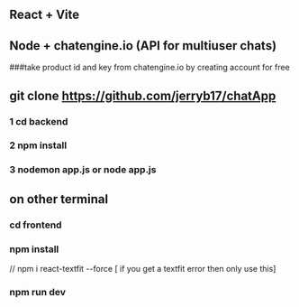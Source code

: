 ## React + Vite
## Node + chatengine.io (API for multiuser chats)
###take product id and key from chatengine.io by creating account for free
## git clone https://github.com/jerryb17/chatApp
### 1 cd backend
### 2 npm install
### 3 nodemon app.js or node app.js

## on other terminal 
### cd frontend
### npm install
// npm i react-textfit --force [ if you get a textfit error then only use this]
### npm run dev
